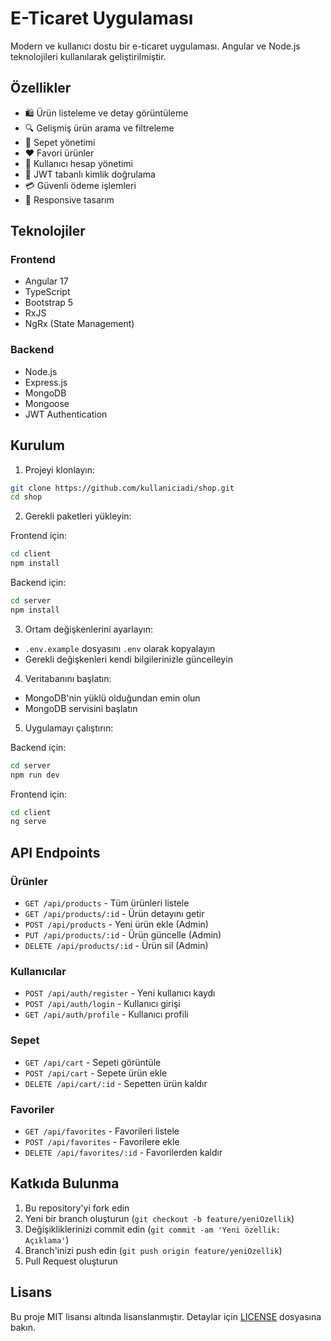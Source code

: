# E-Ticaret Uygulaması

Modern ve kullanıcı dostu bir e-ticaret uygulaması. Angular ve Node.js teknolojileri kullanılarak geliştirilmiştir.

## Özellikler

- 🛍️ Ürün listeleme ve detay görüntüleme
- 🔍 Gelişmiş ürün arama ve filtreleme
- 🛒 Sepet yönetimi
- ❤️ Favori ürünler
- 👤 Kullanıcı hesap yönetimi
- 🔐 JWT tabanlı kimlik doğrulama
- 💳 Güvenli ödeme işlemleri
- 📱 Responsive tasarım

## Teknolojiler

### Frontend
- Angular 17
- TypeScript
- Bootstrap 5
- RxJS
- NgRx (State Management)

### Backend
- Node.js
- Express.js
- MongoDB
- Mongoose
- JWT Authentication

## Kurulum

1. Projeyi klonlayın:
```bash
git clone https://github.com/kullaniciadi/shop.git
cd shop
```

2. Gerekli paketleri yükleyin:

Frontend için:
```bash
cd client
npm install
```

Backend için:
```bash
cd server
npm install
```

3. Ortam değişkenlerini ayarlayın:
- `.env.example` dosyasını `.env` olarak kopyalayın
- Gerekli değişkenleri kendi bilgilerinizle güncelleyin

4. Veritabanını başlatın:
- MongoDB'nin yüklü olduğundan emin olun
- MongoDB servisini başlatın

5. Uygulamayı çalıştırın:

Backend için:
```bash
cd server
npm run dev
```

Frontend için:
```bash
cd client
ng serve
```

## API Endpoints

### Ürünler
- `GET /api/products` - Tüm ürünleri listele
- `GET /api/products/:id` - Ürün detayını getir
- `POST /api/products` - Yeni ürün ekle (Admin)
- `PUT /api/products/:id` - Ürün güncelle (Admin)
- `DELETE /api/products/:id` - Ürün sil (Admin)

### Kullanıcılar
- `POST /api/auth/register` - Yeni kullanıcı kaydı
- `POST /api/auth/login` - Kullanıcı girişi
- `GET /api/auth/profile` - Kullanıcı profili

### Sepet
- `GET /api/cart` - Sepeti görüntüle
- `POST /api/cart` - Sepete ürün ekle
- `DELETE /api/cart/:id` - Sepetten ürün kaldır

### Favoriler
- `GET /api/favorites` - Favorileri listele
- `POST /api/favorites` - Favorilere ekle
- `DELETE /api/favorites/:id` - Favorilerden kaldır

## Katkıda Bulunma

1. Bu repository'yi fork edin
2. Yeni bir branch oluşturun (`git checkout -b feature/yeniOzellik`)
3. Değişikliklerinizi commit edin (`git commit -am 'Yeni özellik: Açıklama'`)
4. Branch'inizi push edin (`git push origin feature/yeniOzellik`)
5. Pull Request oluşturun

## Lisans

Bu proje MIT lisansı altında lisanslanmıştır. Detaylar için [LICENSE](LICENSE) dosyasına bakın. 